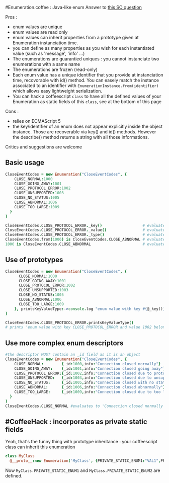 
#Enumeration.coffee : Java-like enum
Answer to [this SO question](http://stackoverflow.com/questions/9369780/coffeescript-and-enum-values)  

Pros : 
* enum values are unique
* enum values are read only
* enum values can inherit properties from a prototype given at Enumeration instanciation time. 
* you can define as many properties as you wish for each instantiated value (such as 'message', 'info' ...)
* The enumerations are guarantied uniques : you cannot instanciate two enumerations with a same name
* The enumerations are frozen (read-only)
* Each enum value has a unique identifier that you provide at instanciation time, recovorable with id() method. You can easely match the instance associated to an identifier with `EnumerationInstance.from(identifier)` which allows easy lightweight serialization.
* You can hack a coffeescript `class` to have all the defined values of your Enumeration as static fields of this `class`, see at the bottom of this page

Cons :
* relies on ECMAScript 5 
* the key/identifier of an enum does not appear explicitly inside the object instance. Those are recoverable via key() and id() methods. However the describe() method returns a string with all those informations. 

Critics and suggestions are welcome

## Basic usage

```coffeescript
CloseEventCodes = new Enumeration("CloseEventCodes", {
    CLOSE_NORMAL:1000
    CLOSE_GOING_AWAY:1001
    CLOSE_PROTOCOL_ERROR:1002
    CLOSE_UNSUPPORTED:1003
    CLOSE_NO_STATUS:1005
    CLOSE_ABNORMAL:1006
    CLOSE_TOO_LARGE:1009
  }
)
```
```coffeescript
CloseEventCodes.CLOSE_PROTOCOL_ERROR._key()                  # evaluates to 'CLOSE_PROTOCOL_ERROR'  
CloseEventCodes.CLOSE_PROTOCOL_ERROR._value()                # evaluates to 1002  
CloseEventCodes.CLOSE_PROTOCOL_ERROR._type()                 # evaluates to 'CloseEventCodes'  
CloseEventCodes.from(1006) is CloseEventCodes.CLOSE_ABNORMAL # evaluates to true
1006 is CloseEventCodes.CLOSE_ABNORMAL                       # evaluates to false
```

## Use of prototypes

```coffeescript
CloseEventCodes = new Enumeration("CloseEventCodes", {
      CLOSE_NORMAL:1000
      CLOSE_GOING_AWAY:1001
      CLOSE_PROTOCOL_ERROR:1002
      CLOSE_UNSUPPORTED:1003
      CLOSE_NO_STATUS:1005
      CLOSE_ABNORMAL:1006
      CLOSE_TOO_LARGE:1009
    }, printsKeyValueType:->console.log "enum value with key #{@_key()} and value #{@_value()} belonging to instance #{@_type()} of Class Enumeration"
)
```
```coffeescript
CloseEventCodes.CLOSE_PROTOCOL_ERROR.printsKeyValueType() 
# prints 'enum value with key CLOSE_PROTOCOL_ERROR and value 1002 belonging to instance CloseEventCodes of Class Enumeration'
```
## Use more complex enum descriptors
```coffeescript
#the descriptor MUST contain an _id field as it is an object
CloseEventCodes = new Enumeration("CloseEventCodes", {
    CLOSE_NORMAL:        {_id:1000,info:"Connection closed normally"}
    CLOSE_GOING_AWAY:    {_id:1001,info:"Connection closed going away"}
    CLOSE_PROTOCOL_ERROR:{_id:1002,info:"Connection closed due to protocol error"}
    CLOSE_UNSUPPORTED:   {_id:1003,info:"Connection closed due to unsupported operation"}
    CLOSE_NO_STATUS:     {_id:1005,info:"Connection closed with no status"}
    CLOSE_ABNORMAL:      {_id:1006,info:"Connection closed abnormally"}
    CLOSE_TOO_LARGE:     {_id:1009,info:"Connection closed due to too large packet"}
  }
)
CloseEventCodes.CLOSE_NORMAL #evaluates to 'Connection closed normally'
```

## #CoffeeHack : incorporates as private static fields
Yeah, that's the funny thing with prototype inheritance : your coffeescript class can inherit this enumeration 

```coffeescript
class MyClass
  @__proto__:new Enumeration('MyClass', {PRIVATE_STATIC_ENUM1:"VAL1",PRIVATE_STATIC_ENUM2:"VAL2"})
```
Now `MyClass.PRIVATE_STATIC_ENUM1` and `MyClass.PRIVATE_STATIC_ENUM2` are defined.
